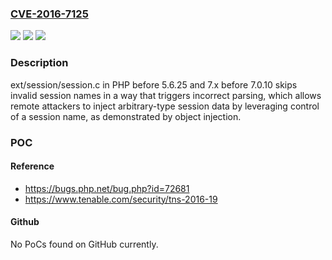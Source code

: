 ### [CVE-2016-7125](https://cve.mitre.org/cgi-bin/cvename.cgi?name=CVE-2016-7125)
![](https://img.shields.io/static/v1?label=Product&message=n%2Fa&color=blue)
![](https://img.shields.io/static/v1?label=Version&message=n%2Fa&color=blue)
![](https://img.shields.io/static/v1?label=Vulnerability&message=n%2Fa&color=brighgreen)

### Description

ext/session/session.c in PHP before 5.6.25 and 7.x before 7.0.10 skips invalid session names in a way that triggers incorrect parsing, which allows remote attackers to inject arbitrary-type session data by leveraging control of a session name, as demonstrated by object injection.

### POC

#### Reference
- https://bugs.php.net/bug.php?id=72681
- https://www.tenable.com/security/tns-2016-19

#### Github
No PoCs found on GitHub currently.

